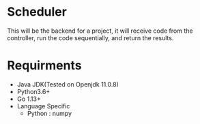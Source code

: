 # Scheduler

This will be the backend for a project, it will receive code from the controller, run the code sequentially, and return the results.

# Requirments
  * Java JDK(Tested on Openjdk 11.0.8)
  * Python3.6+
  * Go 1.13+
  * Language Specific
      * Python : numpy
